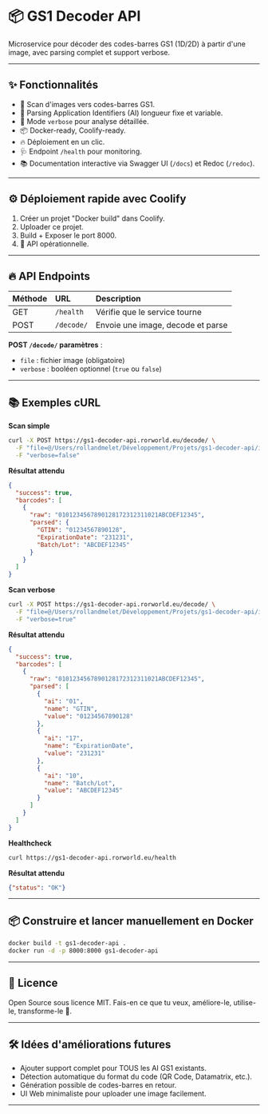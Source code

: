 # 📦 GS1 Decoder API

Microservice pour décoder des codes-barres GS1 (1D/2D) à partir d'une image, avec parsing complet et support verbose.

---

## ✨ Fonctionnalités

- 🔎 Scan d'images vers codes-barres GS1.
- 🧩 Parsing Application Identifiers (AI) longueur fixe et variable.
- 📜 Mode `verbose` pour analyse détaillée.
- 📦 Docker-ready, Coolify-ready.
- 🔥 Déploiement en un clic.
- 🩺 Endpoint `/health` pour monitoring.
- 📚 Documentation interactive via Swagger UI (`/docs`) et Redoc (`/redoc`).

---

## ⚙️ Déploiement rapide avec Coolify

1. Créer un projet "Docker build" dans Coolify.
2. Uploader ce projet.
3. Build + Exposer le port 8000.
4. 🎉 API opérationnelle.

---

## 🔥 API Endpoints

| Méthode | URL          | Description                  |
|:--------|:-------------|:-----------------------------|
| GET     | `/health`    | Vérifie que le service tourne |
| POST    | `/decode/`   | Envoie une image, decode et parse |

**POST `/decode/` paramètres** :
- `file` : fichier image (obligatoire)
- `verbose` : booléen optionnel (`true` ou `false`)

---

## 📚 Exemples cURL

**Scan simple**
```bash
curl -X POST https://gs1-decoder-api.rorworld.eu/decode/ \
  -F "file=@/Users/rollandmelet/Développement/Projets/gs1-decoder-api/imagetest.jpg" \
  -F "verbose=false"
```

**Résultat attendu**
```json
{
  "success": true,
  "barcodes": [
    {
      "raw": "0101234567890128172312311021ABCDEF12345",
      "parsed": {
        "GTIN": "01234567890128",
        "ExpirationDate": "231231",
        "Batch/Lot": "ABCDEF12345"
      }
    }
  ]
}
```

**Scan verbose**
```bash
curl -X POST https://gs1-decoder-api.rorworld.eu/decode/ \
  -F "file=@/Users/rollandmelet/Développement/Projets/gs1-decoder-api/imagetest.jpg" \
  -F "verbose=true"
```

**Résultat attendu**
```json
{
  "success": true,
  "barcodes": [
    {
      "raw": "0101234567890128172312311021ABCDEF12345",
      "parsed": [
        {
          "ai": "01",
          "name": "GTIN",
          "value": "01234567890128"
        },
        {
          "ai": "17",
          "name": "ExpirationDate",
          "value": "231231"
        },
        {
          "ai": "10",
          "name": "Batch/Lot",
          "value": "ABCDEF12345"
        }
      ]
    }
  ]
}
```

**Healthcheck**
```bash
curl https://gs1-decoder-api.rorworld.eu/health
```

**Résultat attendu**
```json
{"status": "OK"}
```

---

## 📦 Construire et lancer manuellement en Docker

```bash
docker build -t gs1-decoder-api .
docker run -d -p 8000:8000 gs1-decoder-api
```

---

## 📄 Licence

Open Source sous licence MIT.
Fais-en ce que tu veux, améliore-le, utilise-le, transforme-le 🚀.

---

## 🛠 Idées d'améliorations futures

- Ajouter support complet pour TOUS les AI GS1 existants.
- Détection automatique du format du code (QR Code, Datamatrix, etc.).
- Génération possible de codes-barres en retour.
- UI Web minimaliste pour uploader une image facilement.

---